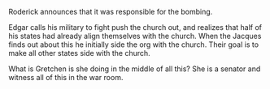 Roderick announces that it was responsible for the bombing.

Edgar calls his military to fight push the church out, and realizes that half of his states had already align themselves with the church.
When the Jacques finds out about this he initially side the org with the church. Their goal is to make all other states side with the church.

What is Gretchen is she doing in the middle of all this?
She is a senator and witness all of this in the war room.
